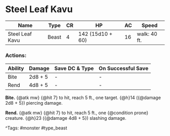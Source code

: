 # Steel Leaf Kavu

| Name | Type | CR | HP | AC | Speed |
|------|------|----|----|----|-------|
| Steel Leaf Kavu | Beast | 4 | 142 (15d10 + 60) | 16 | walk: 40 ft. |

### Actions:

| Ability | Damage | Save DC & Type | On Successful Save |
|---------|--------|----------------|--------------------|
| Bite | 2d8 + 5 | - | - |
| Rend | 4d8 + 5 | - | - |


**Bite.** {@atk mw} {@hit 7} to hit, reach 5 ft., one target. {@h}14 ({@damage 2d8 + 5}) piercing damage.

**Rend.** {@atk mw} {@hit 7} to hit, reach 5 ft., one {@condition prone} creature. {@h}23 ({@damage 4d8 + 5}) slashing damage.

^Tags: #monster #type_beast